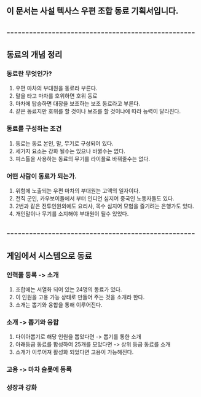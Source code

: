 ## 이 문서는 사설 텍사스 우편 조합 동료 기획서입니다. 
## --------------------------------------------------
## 동료의 개념 정리
### 동료란 무엇인가?
1) 우편 마차의 부대원을 동료라 부른다. 
2) 말을 타고 마차를 호위하면 호위 동료 
3) 마차에 탑승하면 대장을 보조하는 보조 동료라고 부른다. 
4) 같은 동료지만 호위를 할 것이나 보조를 할 것이냐에 따라 능력이 달라진다.

### 동료를 구성하는 조건 
1) 동료는 동료 본인, 말, 무기로 구성되어 있다.
2) 세가지 요소는 강화 될수는 있으나 바뀔수는 없다. 
3) 피스톨을 사용하는 동료의 무기를 라이플로 바꿔줄수는 없다.

### 어떤 사람이 동료가 되는가.
1) 위험에 노출되는 우편 마차의 부대원는 고액의 일자이다. 
2) 전직 군인, 카우보이들에서 부터 인디언 심지어 중국인 노동자들도 있다. 
3) 2번과 같은 전투인원외에도 요리사, 목수 심지어 모험을 즐기려는 은행가도 있다.
4) 개인말이나 무기를 소지해야 부대원이 될수 있었다.

## --------------------------------------------------
## 게임에서 시스템으로 동료
### 인력풀 등록 -> 소개 
1) 조합에는 서열화 되어 있는 24명의 동료가 있다. 
2) 이 인원을 고용 가능 상태로 만들어 주는 것을 소개라 한다. 
3) 소개는 뽑기와 융합을 통해 이루어진다.  

### 소개 -> 뽑기와 융합
1) 다이아뽑기로 해당 인원을 뽑았다면 -> 뽑기를 통한 소개 
2) 아래등급 동료를 합성하여 25개를 모았다면 -> 상위 등급 동료를 소개
3) 소개가 이루어져 활성화 되었다면 고용이 가능해진다.

### 고용 -> 마차 슬롯에 등록


### 성장과 강화








